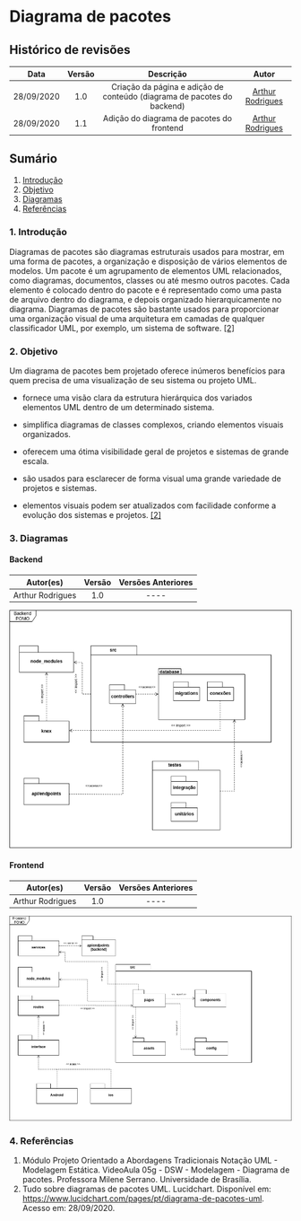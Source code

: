 # **Diagrama de pacotes**

## Histórico de revisões

|Data|Versão|Descrição|Autor|
|:---:|:---:|:---:|:---:|
|28/09/2020|1.0|Criação da página e adição de conteúdo (diagrama de pacotes do backend) |[Arthur Rodrigues](https://github.com/arthurarp)|
|28/09/2020|1.1| Adição do diagrama de pacotes do frontend |[Arthur Rodrigues](https://github.com/arthurarp)|



## **Sumário**

1. [Introdução](#1-introdução)
2. [Objetivo](#2-objetivo)
3. [Diagramas](#3-diagramas)
4. [Referências](#4-referencias)


### 1. **Introdução**
Diagramas de pacotes são diagramas estruturais usados para mostrar, em uma forma de pacotes, a organização e disposição de vários elementos de modelos. Um pacote é um agrupamento de elementos UML relacionados, como diagramas, documentos, classes ou até mesmo outros pacotes. Cada elemento é colocado dentro do pacote e é representado como uma pasta de arquivo dentro do diagrama, e depois organizado hierarquicamente no diagrama. Diagramas de pacotes são bastante usados para proporcionar uma organização visual de uma arquitetura em camadas de qualquer classificador UML, por exemplo, um sistema de software. [[2]](#4-referencias)


### 2. **Objetivo**
Um diagrama de pacotes bem projetado oferece inúmeros benefícios para quem precisa de uma visualização de seu sistema ou projeto UML.

- fornece uma visão clara da estrutura hierárquica dos variados elementos UML dentro de um determinado sistema. 

-  simplifica diagramas de classes complexos, criando elementos visuais organizados.

-  oferecem uma ótima visibilidade geral de projetos e sistemas de grande escala.

- são usados para esclarecer de forma visual uma grande variedade de projetos e sistemas.

- elementos visuais podem ser atualizados com facilidade conforme a evolução dos sistemas e projetos. [[2]](#4-referencias)


### 3. **Diagramas**

#### **Backend**

|Autor(es)|Versão|Versões Anteriores|
:------:|:------:|:-------:
Arthur Rodrigues | 1.0 | ----

![diagrama de pacotes backend](../../img/diagrama_de_pacotes/backend.png)<br>

#### **Frontend**

|Autor(es)|Versão|Versões Anteriores|
:------:|:------:|:-------:
Arthur Rodrigues | 1.0 | ----

![diagrama de pacotes frontend](../../img/diagrama_de_pacotes/frontend.png)<br>



### 4. **Referências**

1. Módulo Projeto Orientado a Abordagens Tradicionais
Notação UML - Modelagem Estática. VideoAula 05g - DSW - Modelagem - Diagrama de pacotes. Professora Milene Serrano. Universidade de Brasília.
2. Tudo sobre diagramas de pacotes UML. Lucidchart. Disponível em: <https://www.lucidchart.com/pages/pt/diagrama-de-pacotes-uml>. Acesso em: 28/09/2020.